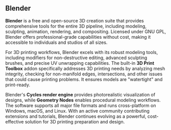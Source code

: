 ## Blender

**Blender** is a free and open-source 3D creation suite that provides comprehensive tools for the entire 3D pipeline, including modeling, sculpting, animation, rendering, and compositing. Licensed under GNU GPL, Blender offers professional-grade capabilities without cost, making it accessible to individuals and studios of all sizes.

For 3D printing workflows, Blender excels with its robust modeling tools, including modifiers for non-destructive editing, advanced sculpting brushes, and precise UV unwrapping capabilities. The built-in **3D Print Toolbox** addon specifically addresses 3D printing needs by analyzing mesh integrity, checking for non-manifold edges, intersections, and other issues that could cause printing problems. It ensures models are "watertight" and print-ready.

Blender's **Cycles render engine** provides photorealistic visualization of designs, while **Geometry Nodes** enables procedural modeling workflows. The software supports all major file formats and runs cross-platform on Windows, macOS, and Linux. With an active community contributing extensions and tutorials, Blender continues evolving as a powerful, cost-effective solution for 3D printing preparation and design.